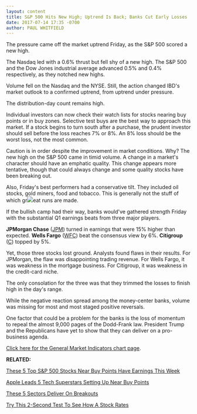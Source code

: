 ```yaml
---
layout: content
title: S&P 500 Hits New High; Uptrend Is Back; Banks Cut Early Losses
date: 2017-07-14 17:35 -0700
author: PAUL WHITFIELD
---
```






The pressure came off the market uptrend Friday, as the S&P 500 scored a new high.


The Nasdaq led with a 0.6% thrust but fell shy of a new high. The S&P 500 and the Dow Jones industrial average advanced 0.5% and 0.4% respectively, as they notched new highs.




Volume fell on the Nasdaq and the NYSE. Still, the action changed IBD's market outlook to a confirmed uptrend, from uptrend under pressure.


The distribution-day count remains high.


Individual investors can now check their watch lists for stocks nearing buy points or in buy zones. Selective test buys are the best way to approach this market. If a stock begins to turn south after a purchase, the prudent investor should sell before the loss reaches 7% or 8%. An 8% loss should be the worst loss, not the most common.


Caution is in order despite the improvement in market conditions. Why? The new high on the S&P 500 came in timid volume. A change in a market's character should have an emphatic quality. This change appears more tentative, though that could always change and some quality stocks have been breaking out.


Also, Friday's best performers had a conservative tilt. They included oil stocks, gold miners, food and tobacco. This is generally not the stuff of which gr![](https://www.investors.com/wp-content/uploads/2017/07/MP071417-190x300.png)eat runs are made.


If the bullish camp had their way, banks would've gathered strength Friday with the substantial Q1 earnings beats from three major players.


**JPMorgan Chase** ([JPM](https://research.investors.com/quote.aspx?symbol=JPM)) turned in earnings that were 15% higher than expected. **Wells Fargo** ([WFC](https://research.investors.com/quote.aspx?symbol=WFC)) beat the consensus view by 6%. **Citigroup** ([C](https://research.investors.com/quote.aspx?symbol=C)) topped by 5%.


Yet, those three stocks lost ground. Analysts found flaws in their results. For JPMorgan, the flaw was disappointing trading revenue. For Wells Fargo, it was weakness in the mortgage business. For Citigroup, it was weakness in the credit-card niche.


The only consolation for the three was that they trimmed the losses to finish high in the day's range.


While the negative reaction spread among the money-center banks, volume was missing for most and most staged positive reversals.


One factor that could be a problem for the banks is the loss of momentum to repeal the almost 9,000 pages of the Dodd-Frank law. President Trump and the Republicans have yet to show that they can deliver on a pro-business agenda.


[Click here for the General Market Indicators chart page](https://www.investors.com/wp-content/uploads/2017/07/GMI_071717.pdf).


**RELATED:**


[These 5 Top S&P 500 Stocks Near Buy Points Have Earnings This Week](https://www.investors.com/market-trend/stock-market-today/netflix-microsoft-apple-supplier-among-5-sp-500-stocks-near-buy-points-with-earnings-this-week/)


[Apple Leads 5 Tech Superstars Setting Up Near Buy Points](https://www.investors.com/news/technology/apple-leads-5-tech-superstars-are-setting-up-in-bases-near-buy-points/)


[These 5 Sectors Deliver On Breakouts](https://www.investors.com/stock-lists/sector-leaders/these-5-sector-leaders-surge-higher-resulting-in-several-breakouts/)


[Try This 2-Second Test To See How A Stock Rates](https://www.investors.com/stock-lists/ibd-big-cap-20/try-this-2-second-test-to-see-how-a-stock-rates/)




